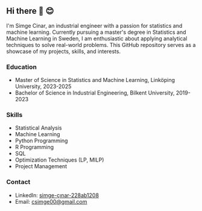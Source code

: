 ## Hi there 👋 😊

I'm Simge Cinar, an industrial engineer with a passion for statistics and machine learning. Currently pursuing a master's degree in Statistics and Machine Learning in Sweden, I am enthusiastic about applying analytical techniques to solve real-world problems. This GitHub repository serves as a showcase of my projects, skills, and interests.

### Education

- Master of Science in Statistics and Machine Learning, Linköping University, 2023-2025
- Bachelor of Science in Industrial Engineering, Bilkent University, 2019-2023

### Skills

- Statistical Analysis
- Machine Learning
- Python Programming
- R Programming
- SQL
- Optimization Techniques (LP, MILP)
- Project Management

### Contact

- LinkedIn: [simge-çınar-228ab1208](www.linkedin.com/in/simge-çınar-228ab1208)
- Email: csimge00@gmail.com

<!--
**simgeecnr/simgeecnr** is a ✨ _special_ ✨ repository because its `README.md` (this file) appears on your GitHub profile.

Here are some ideas to get you started:

- 🔭 I’m currently working on ...
- 🌱 I’m currently learning ...
- 👯 I’m looking to collaborate on ...
- 🤔 I’m looking for help with ...
- 💬 Ask me about ...
- 📫 How to reach me: ...
- 😄 Pronouns: ...
- ⚡ Fun fact: ...
-->
